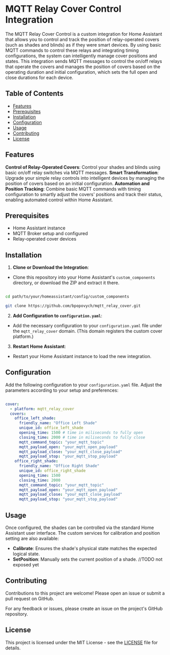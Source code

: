 # MQTT Relay Cover Control Integration

The MQTT Relay Cover Control is a custom integration for Home Assistant that allows you to control and track the position of relay-operated covers (such as shades and blinds) as if they were smart devices. By using basic MQTT commands to control these relays and integrating timing configurations, the system can intelligently manage cover positions and states. This integration sends MQTT messages to control the on/off relays that operate the covers and manages the position of covers based on the operating duration and initial configuration, which sets the full open and close durations for each device.

## Table of Contents

- [Features](#features)
- [Prerequisites](#prerequisites)
- [Installation](#installation)
- [Configuration](#configuration)
- [Usage](#usage)
- [Contributing](#contributing)
- [License](#license)

## Features

**Control of Relay-Operated Covers**: Control your shades and blinds using basic on/off relay switches via MQTT messages.
**Smart Transformation**: Upgrade your simple relay controls into intelligent devices by managing the position of covers based on an initial configuration.
**Automation and Position Tracking**: Combine basic MQTT commands with timing configuration to smartly adjust the covers' positions and track their status, enabling automated control within Home Assistant.

## Prerequisites

- Home Assistant instance
- MQTT Broker setup and configured
- Relay-operated cover devices

## Installation

1. **Clone or Download the Integration**:

- Clone this repository into your Home Assistant's `custom_components` directory, or download the ZIP and extract it there.

```bash

cd path/to/your/homeassistant/config/custom_components

git clone https://github.com/bpopovych/mqtt_relay_cover.git

```

2. **Add Configuration to `configuration.yaml`**:

- Add the necessary configuration to your `configuration.yaml` file under the `mqtt_relay_cover` domain. (This domain registers the custom cover platform.)

3. **Restart Home Assistant**:

- Restart your Home Assistant instance to load the new integration.

## Configuration

Add the following configuration to your `configuration.yaml` file. Adjust the parameters according to your setup and preferences:

```yaml

cover:
  - platform: mqtt_relay_cover
  covers:
    office_left_shade:
      friendly_name: "Office Left Shade"
      unique_id: office_left_shade
      opening_time: 1500 # time in miliseconds to fully open
      closing_time: 2000 # time in miliseconds to fully close
      mqtt_command_topic: "your_mqtt_topic"
      mqtt_payload_open: "your_mqtt_open_payload"
      mqtt_payload_close: "your_mqtt_close_payload"
      mqtt_payload_stop: "your_mqtt_stop_payload"
    office_right_shade:
      friendly_name: "Office Right Shade"
      unique_id: office_right_shade
      opening_time: 1500
      closing_time: 2000
      mqtt_command_topic: "your_mqtt_topic"
      mqtt_payload_open: "your_mqtt_open_payload"
      mqtt_payload_close: "your_mqtt_close_payload"
      mqtt_payload_stop: "your_mqtt_stop_payload"
```

## Usage

Once configured, the shades can be controlled via the standard Home Assistant user interface. The custom services for calibration and position setting are also available:

- **Calibrate**: Ensures the shade's physical state matches the expected logical state.
- **SetPosition**: Manually sets the current position of a shade. //TODO not exposed yet

## Contributing

Contributions to this project are welcome! Please open an issue or submit a pull request on GitHub.

For any feedback or issues, please create an issue on the project's GitHub repository.

## License

This project is licensed under the MIT License - see the [LICENSE](LICENSE) file for details.
